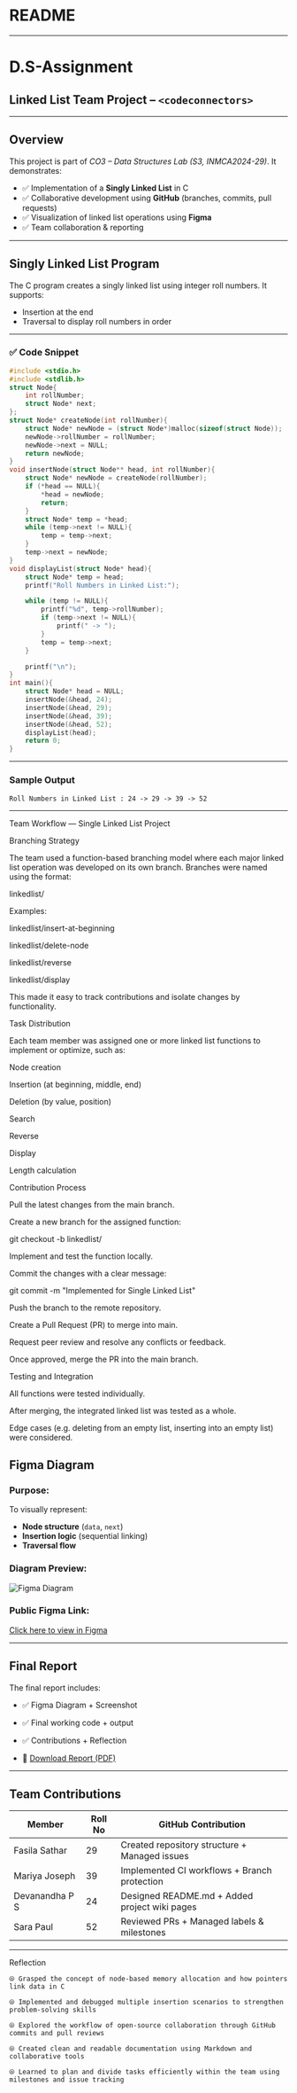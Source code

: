 # README

---

# D.S-Assignment

## Linked List Team Project – `<codeconnectors>`

---

##  Overview

This project is part of *CO3 – Data Structures Lab (S3, INMCA2024-29)*.
It demonstrates:

* ✅ Implementation of a **Singly Linked List** in C
* ✅ Collaborative development using **GitHub** (branches, commits, pull requests)
* ✅ Visualization of linked list operations using **Figma**
* ✅ Team collaboration & reporting

---

##  Singly Linked List Program

The C program creates a singly linked list using integer roll numbers.
It supports:

* Insertion at the end
* Traversal to display roll numbers in order

---

### ✅ Code Snippet

```c
#include <stdio.h>
#include <stdlib.h>
struct Node{
    int rollNumber;
    struct Node* next;
};
struct Node* createNode(int rollNumber){
    struct Node* newNode = (struct Node*)malloc(sizeof(struct Node));
    newNode->rollNumber = rollNumber;
    newNode->next = NULL;
    return newNode;
}
void insertNode(struct Node** head, int rollNumber){
    struct Node* newNode = createNode(rollNumber);
    if (*head == NULL){
        *head = newNode;
        return;
    }
    struct Node* temp = *head;
    while (temp->next != NULL){
        temp = temp->next;
    }
    temp->next = newNode;
}
void displayList(struct Node* head){
    struct Node* temp = head;
    printf("Roll Numbers in Linked List:");

    while (temp != NULL){
        printf("%d", temp->rollNumber);
        if (temp->next != NULL){
            printf(" -> ");
        }
        temp = temp->next;
    }

    printf("\n");
}
int main(){
    struct Node* head = NULL;
    insertNode(&head, 24);
    insertNode(&head, 29);
    insertNode(&head, 39);
    insertNode(&head, 52);
    displayList(head);
    return 0;
}
```

---

###  Sample Output

```
Roll Numbers in Linked List : 24 -> 29 -> 39 -> 52
```

---

Team Workflow — Single Linked List Project

Branching Strategy

The team used a function-based branching model where each major linked list operation was developed on its own branch. Branches were named using the format:

linkedlist/<function-name>

Examples:

linkedlist/insert-at-beginning

linkedlist/delete-node

linkedlist/reverse

linkedlist/display

This made it easy to track contributions and isolate changes by functionality.

Task Distribution

Each team member was assigned one or more linked list functions to implement or optimize, such as:

Node creation

Insertion (at beginning, middle, end)

Deletion (by value, position)

Search

Reverse

Display

Length calculation

Contribution Process

Pull the latest changes from the main branch.

Create a new branch for the assigned function:

git checkout -b linkedlist/<function-name>

Implement and test the function locally.

Commit the changes with a clear message:

git commit -m "Implemented <function-name> for Single Linked List"

Push the branch to the remote repository.

Create a Pull Request (PR) to merge into main.

Request peer review and resolve any conflicts or feedback.

Once approved, merge the PR into the main branch.

Testing and Integration

All functions were tested individually.

After merging, the integrated linked list was tested as a whole.

Edge cases (e.g. deleting from an empty list, inserting into an empty list) were considered.

##  Figma Diagram

###  Purpose:

To visually represent:

* **Node structure** (`data`, `next`)
* **Insertion logic** (sequential linking)
* **Traversal flow**

###  Diagram Preview:

![Figma Diagram](https://github.com/fasilasathar/linked-list/blob/main/29%2039%2052%2024.png)

###  Public Figma Link:

[Click here to view in Figma](https://www.figma.com/design/MQY2hudHYceVL7jgJ4UWUP/Untitled?node-id=0-1&p=f&t=itOqAj1MgsiVVFul-0)

---

##  Final Report

The final report includes:

* ✅ Figma Diagram + Screenshot

* ✅ Final working code + output

* ✅ Contributions + Reflection

* 📄 [Download Report (PDF)](https://github.com/fasilasathar/linked-list/blob/main/Report%20Final%2024%2029%2039%2052.pdf)

---

##  Team Contributions

| Member         | Roll No | GitHub Contribution                              |
| -------------- | ------- | ------------------------------------------------ |
| Fasila Sathar  | 29      | Created repository structure + Managed issues    |
| Mariya Joseph  | 39      | Implemented CI workflows + Branch protection     |
| Devanandha P S | 24      | Designed README.md + Added project wiki pages    |
| Sara Paul      | 52      | Reviewed PRs + Managed labels & milestones       |

---

 Reflection

    ⦾ Grasped the concept of node-based memory allocation and how pointers link data in C

    ⦾ Implemented and debugged multiple insertion scenarios to strengthen problem-solving skills

    ⦾ Explored the workflow of open-source collaboration through GitHub commits and pull reviews

    ⦾ Created clean and readable documentation using Markdown and collaborative tools

    ⦾ Learned to plan and divide tasks efficiently within the team using milestones and issue tracking
